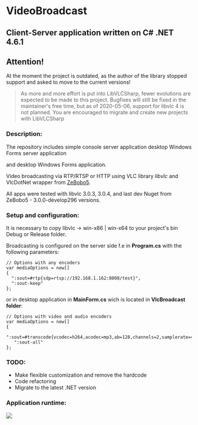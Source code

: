 # VideoBroadcast 
## Client-Server application written on C# .NET 4.6.1

## Attention!
At the moment the project is outdated, as the author of the library stopped support and asked to move to the current versions!
> As more and more effort is put into LibVLCSharp, fewer evolutions are expected to be made to this project.
> Bugfixes will still be fixed in the maintainer's free time, but as of 2020-05-06, support for libvlc 4 is not planned. You are encouraged to migrate and create new projects with LibVLCSharp

### Description:

The repository includes simple console server application desktop Windows Forms server application 

and desktop Windows Forms application.

Video broadcasting via RTP/RTSP or HTTP using VLC library *libvlc* and VlcDotNet wrapper
from [ZeBobo5](https://github.com/ZeBobo5/Vlc.DotNet).

All apps were tested with libvlc 3.0.3, 3.0.4, and last dev Nuget from ZeBobo5 - 3.0.0-develop296 versions.

### Setup and configuration:

It is necessary to copy libvlc -> win-x86 | win-x64 to your project's bin Debug or Release folder.

Broadcasting is configured on the server side f.e in **Program.cs** with the following parameters:

```
// Options with any encoders
var mediaOptions = new[]
{
  ":sout=#rtp{sdp=rtsp://192.168.1.162:8008/test}",
  ":sout-keep"
};
```

or in desktop application in **MainForm.cs** wich is located in **VlcBroadcast folder**:

```
// Options with video and audio encoders
var mediaOptions = new[]
{
  ":sout=#transcode{vcodec=h264,acodec=mp3,ab=128,channels=2,samplerate=44100}:http{mux=ffmpeg{mux=flv},dst=:8080/}",
   ":sout-all"
};
```

### TODO: 

- Make flexible customization and remove the hardcode
- Code refactoring
- Migrate to the latest .NET version

### Application runtime:

![](https://habrastorage.org/webt/ky/ws/63/kyws63umuabcf1bmpfptecllhxw.png)

